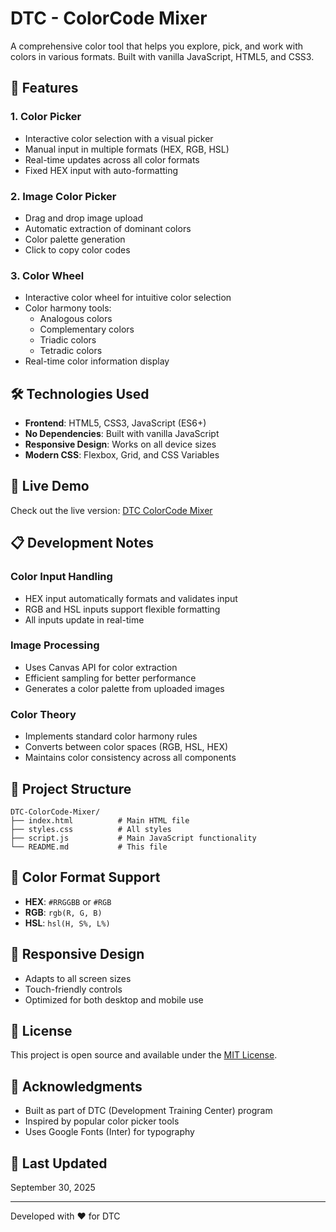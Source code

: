# DTC - ColorCode Mixer

A comprehensive color tool that helps you explore, pick, and work with colors in various formats. Built with vanilla JavaScript, HTML5, and CSS3.

## 🌟 Features

### 1. Color Picker
- Interactive color selection with a visual picker
- Manual input in multiple formats (HEX, RGB, HSL)
- Real-time updates across all color formats
- Fixed HEX input with auto-formatting

### 2. Image Color Picker
- Drag and drop image upload
- Automatic extraction of dominant colors
- Color palette generation
- Click to copy color codes

### 3. Color Wheel
- Interactive color wheel for intuitive color selection
- Color harmony tools:
  - Analogous colors
  - Complementary colors
  - Triadic colors
  - Tetradic colors
- Real-time color information display

## 🛠️ Technologies Used

- **Frontend**: HTML5, CSS3, JavaScript (ES6+)
- **No Dependencies**: Built with vanilla JavaScript
- **Responsive Design**: Works on all device sizes
- **Modern CSS**: Flexbox, Grid, and CSS Variables

## 🚀 Live Demo

Check out the live version: [DTC ColorCode Mixer](https://YOUR-USERNAME.github.io/DTC-ColorCode-Mixer/)

## 📋 Development Notes

### Color Input Handling
- HEX input automatically formats and validates input
- RGB and HSL inputs support flexible formatting
- All inputs update in real-time

### Image Processing
- Uses Canvas API for color extraction
- Efficient sampling for better performance
- Generates a color palette from uploaded images

### Color Theory
- Implements standard color harmony rules
- Converts between color spaces (RGB, HSL, HEX)
- Maintains color consistency across all components

## 📁 Project Structure

```
DTC-ColorCode-Mixer/
├── index.html          # Main HTML file
├── styles.css          # All styles
├── script.js           # Main JavaScript functionality
└── README.md           # This file
```

## 🎨 Color Format Support

- **HEX**: `#RRGGBB` or `#RGB`
- **RGB**: `rgb(R, G, B)`
- **HSL**: `hsl(H, S%, L%)`

## 📱 Responsive Design

- Adapts to all screen sizes
- Touch-friendly controls
- Optimized for both desktop and mobile use

## 📝 License

This project is open source and available under the [MIT License](LICENSE).

## 🙏 Acknowledgments

- Built as part of DTC (Development Training Center) program
- Inspired by popular color picker tools
- Uses Google Fonts (Inter) for typography

## 📅 Last Updated

September 30, 2025

---

Developed with ❤️ for DTC

